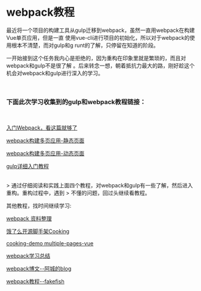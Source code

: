 # webpack教程 #

最近将一个项目的构建工具从gulp迁移到webpack，虽然一直用webpack在构建Vue单页应用，但是一直
使用vue-cli进行项目的初始化，所以对于webpack的使用根本不清楚，而对gulp和g
runt的了解，只停留在知道的阶段。

一开始接到这个任务我内心是拒绝的，因为重构在印象里就是繁琐的，而且对webpack和gulp不是很了解
。后来转念一想，朝着抵抗力最大的路，刚好趁这个机会对webpack和gulp进行深入的学习。

<br/>

### 下面此次学习收集到的gulp和webpack教程链接：
<br/>

[入门Webpack，看这篇就够了](http://www.jianshu.com/p/42e11515c10f)

[webpack构建多页应用-静态页面](https://github.com/vhtml/webpack-MultiPage-static)

[webpack构建多页应用-动态页面](https://github.com/vhtml/webpack-MultiplePage)

[gulp详细入门教程](http://www.ydcss.com/archives/18)

<br/>
> 通过仔细阅读和实践上面四个教程，对webpack和gulp有一些了解，然后进入重构。重构过程中，遇到
> 不懂的问题，回过头继续看教程。

<br/>

其他教程，找时间继续学习: 

[webpack 资料整理](https://github.com/xiaoyu2er/awesome-webpack "webpack 资料整理")

[饿了么开源脚手架Cooking](https://github.com/ElemeFE/cooking)

[cooking-demo multiple-pages-vue](https://github.com/cooking-demo/multiple-pages-vue)

[webpack学习总结](https://github.com/diamont1001/webpack-summary)

[webpack博文--阿城的blog](http://qiutc.me/tags/#webpack)

[webpack教程--fakefish](https://fakefish.github.io/react-webpack-cookbook/index.html)